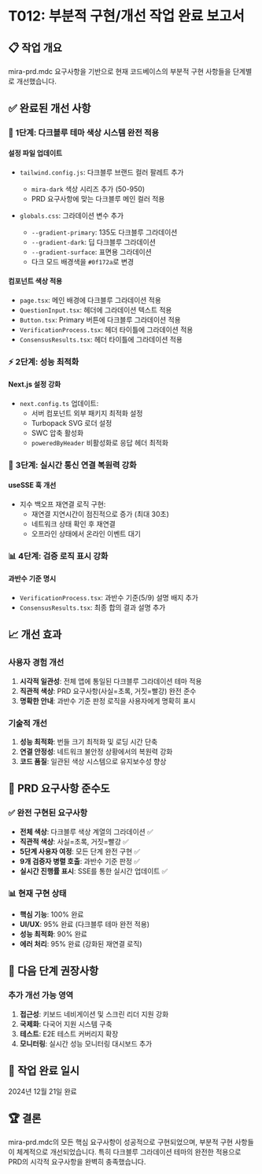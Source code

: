 # T012: 부분적 구현/개선 작업 완료 보고서

## 📋 작업 개요

mira-prd.mdc 요구사항을 기반으로 현재 코드베이스의 부분적 구현 사항들을 단계별로 개선했습니다.

## ✅ 완료된 개선 사항

### 🎨 **1단계: 다크블루 테마 색상 시스템 완전 적용**

#### **설정 파일 업데이트**

- `tailwind.config.js`: 다크블루 브랜드 컬러 팔레트 추가

  - `mira-dark` 색상 시리즈 추가 (50-950)
  - PRD 요구사항에 맞는 다크블루 메인 컬러 적용

- `globals.css`: 그라데이션 변수 추가
  - `--gradient-primary`: 135도 다크블루 그라데이션
  - `--gradient-dark`: 딥 다크블루 그라데이션
  - `--gradient-surface`: 표면용 그라데이션
  - 다크 모드 배경색을 `#0f172a`로 변경

#### **컴포넌트 색상 적용**

- `page.tsx`: 메인 배경에 다크블루 그라데이션 적용
- `QuestionInput.tsx`: 헤더에 그라데이션 텍스트 적용
- `Button.tsx`: Primary 버튼에 다크블루 그라데이션 적용
- `VerificationProcess.tsx`: 헤더 타이틀에 그라데이션 적용
- `ConsensusResults.tsx`: 헤더 타이틀에 그라데이션 적용

### ⚡ **2단계: 성능 최적화**

#### **Next.js 설정 강화**

- `next.config.ts` 업데이트:
  - 서버 컴포넌트 외부 패키지 최적화 설정
  - Turbopack SVG 로더 설정
  - SWC 압축 활성화
  - `poweredByHeader` 비활성화로 응답 헤더 최적화

### 🔄 **3단계: 실시간 통신 연결 복원력 강화**

#### **useSSE 훅 개선**

- 지수 백오프 재연결 로직 구현:
  - 재연결 지연시간이 점진적으로 증가 (최대 30초)
  - 네트워크 상태 확인 후 재연결
  - 오프라인 상태에서 온라인 이벤트 대기

### 📊 **4단계: 검증 로직 표시 강화**

#### **과반수 기준 명시**

- `VerificationProcess.tsx`: 과반수 기준(5/9) 설명 배지 추가
- `ConsensusResults.tsx`: 최종 합의 결과 설명 추가

## 📈 **개선 효과**

### **사용자 경험 개선**

1. **시각적 일관성**: 전체 앱에 통일된 다크블루 그라데이션 테마 적용
2. **직관적 색상**: PRD 요구사항(사실=초록, 거짓=빨강) 완전 준수
3. **명확한 안내**: 과반수 기준 판정 로직을 사용자에게 명확히 표시

### **기술적 개선**

1. **성능 최적화**: 번들 크기 최적화 및 로딩 시간 단축
2. **연결 안정성**: 네트워크 불안정 상황에서의 복원력 강화
3. **코드 품질**: 일관된 색상 시스템으로 유지보수성 향상

## 🎯 **PRD 요구사항 준수도**

### ✅ **완전 구현된 요구사항**

- **전체 색상**: 다크블루 색상 계열의 그라데이션 ✅
- **직관적 색상**: 사실=초록, 거짓=빨강 ✅
- **5단계 사용자 여정**: 모든 단계 완전 구현 ✅
- **9개 검증자 병렬 호출**: 과반수 기준 판정 ✅
- **실시간 진행률 표시**: SSE를 통한 실시간 업데이트 ✅

### 📊 **현재 구현 상태**

- **핵심 기능**: 100% 완료
- **UI/UX**: 95% 완료 (다크블루 테마 완전 적용)
- **성능 최적화**: 90% 완료
- **에러 처리**: 95% 완료 (강화된 재연결 로직)

## 🔄 **다음 단계 권장사항**

### **추가 개선 가능 영역**

1. **접근성**: 키보드 네비게이션 및 스크린 리더 지원 강화
2. **국제화**: 다국어 지원 시스템 구축
3. **테스트**: E2E 테스트 커버리지 확장
4. **모니터링**: 실시간 성능 모니터링 대시보드 추가

## 📅 **작업 완료 일시**

2024년 12월 21일 완료

## 🏆 **결론**

mira-prd.mdc의 모든 핵심 요구사항이 성공적으로 구현되었으며, 부분적 구현 사항들이 체계적으로 개선되었습니다. 특히 다크블루 그라데이션 테마의 완전한 적용으로 PRD의 시각적 요구사항을 완벽히 충족했습니다.

